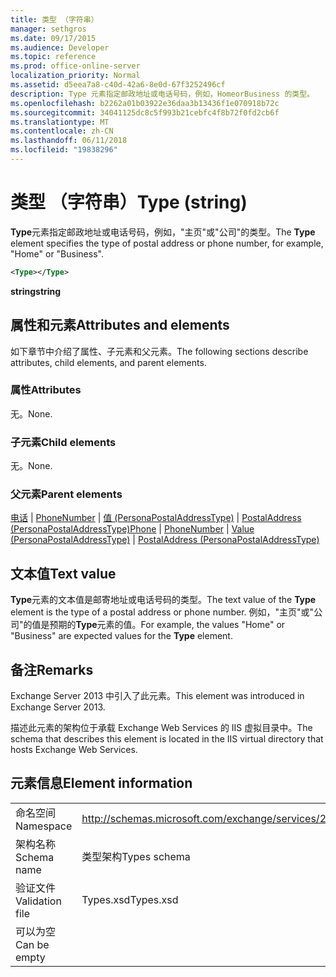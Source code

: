 ```yaml
---
title: 类型 （字符串）
manager: sethgros
ms.date: 09/17/2015
ms.audience: Developer
ms.topic: reference
ms.prod: office-online-server
localization_priority: Normal
ms.assetid: d5eea7a8-c40d-42a6-8e0d-67f3252496cf
description: Type 元素指定邮政地址或电话号码，例如，HomeorBusiness 的类型。
ms.openlocfilehash: b2262a01b03922e36daa3b13436f1e070918b72c
ms.sourcegitcommit: 34041125dc8c5f993b21cebfc4f8b72f0fd2cb6f
ms.translationtype: MT
ms.contentlocale: zh-CN
ms.lasthandoff: 06/11/2018
ms.locfileid: "19838296"
---
```

# <a name="type-string"></a><span data-ttu-id="259a3-103">类型 （字符串）</span><span class="sxs-lookup"><span data-stu-id="259a3-103">Type (string)</span></span>

<span data-ttu-id="259a3-104">**Type**元素指定邮政地址或电话号码，例如，"主页"或"公司"的类型。</span><span class="sxs-lookup"><span data-stu-id="259a3-104">The **Type** element specifies the type of postal address or phone number, for example, "Home" or "Business".</span></span> 
  
```XML
<Type></Type>
```

 <span data-ttu-id="259a3-105">**string**</span><span class="sxs-lookup"><span data-stu-id="259a3-105">**string**</span></span>
## <a name="attributes-and-elements"></a><span data-ttu-id="259a3-106">属性和元素</span><span class="sxs-lookup"><span data-stu-id="259a3-106">Attributes and elements</span></span>

<span data-ttu-id="259a3-107">如下章节中介绍了属性、子元素和父元素。</span><span class="sxs-lookup"><span data-stu-id="259a3-107">The following sections describe attributes, child elements, and parent elements.</span></span>
  
### <a name="attributes"></a><span data-ttu-id="259a3-108">属性</span><span class="sxs-lookup"><span data-stu-id="259a3-108">Attributes</span></span>

<span data-ttu-id="259a3-109">无。</span><span class="sxs-lookup"><span data-stu-id="259a3-109">None.</span></span>
  
### <a name="child-elements"></a><span data-ttu-id="259a3-110">子元素</span><span class="sxs-lookup"><span data-stu-id="259a3-110">Child elements</span></span>

<span data-ttu-id="259a3-111">无。</span><span class="sxs-lookup"><span data-stu-id="259a3-111">None.</span></span>
  
### <a name="parent-elements"></a><span data-ttu-id="259a3-112">父元素</span><span class="sxs-lookup"><span data-stu-id="259a3-112">Parent elements</span></span>

<span data-ttu-id="259a3-113">[电话](phone.md) | [PhoneNumber](phonenumber.md) | [值 (PersonaPostalAddressType)](value-personapostaladdresstype.md) | [PostalAddress (PersonaPostalAddressType)](postaladdress-personapostaladdresstype.md)</span><span class="sxs-lookup"><span data-stu-id="259a3-113">[Phone](phone.md) | [PhoneNumber](phonenumber.md) | [Value (PersonaPostalAddressType)](value-personapostaladdresstype.md) | [PostalAddress (PersonaPostalAddressType)](postaladdress-personapostaladdresstype.md)</span></span>
  
## <a name="text-value"></a><span data-ttu-id="259a3-114">文本值</span><span class="sxs-lookup"><span data-stu-id="259a3-114">Text value</span></span>

<span data-ttu-id="259a3-115">**Type**元素的文本值是邮寄地址或电话号码的类型。</span><span class="sxs-lookup"><span data-stu-id="259a3-115">The text value of the **Type** element is the type of a postal address or phone number.</span></span> <span data-ttu-id="259a3-116">例如，"主页"或"公司"的值是预期的**Type**元素的值。</span><span class="sxs-lookup"><span data-stu-id="259a3-116">For example, the values "Home" or "Business" are expected values for the **Type** element.</span></span> 
  
## <a name="remarks"></a><span data-ttu-id="259a3-117">备注</span><span class="sxs-lookup"><span data-stu-id="259a3-117">Remarks</span></span>

<span data-ttu-id="259a3-118">Exchange Server 2013 中引入了此元素。</span><span class="sxs-lookup"><span data-stu-id="259a3-118">This element was introduced in Exchange Server 2013.</span></span>
  
<span data-ttu-id="259a3-119">描述此元素的架构位于承载 Exchange Web Services 的 IIS 虚拟目录中。</span><span class="sxs-lookup"><span data-stu-id="259a3-119">The schema that describes this element is located in the IIS virtual directory that hosts Exchange Web Services.</span></span>
  
## <a name="element-information"></a><span data-ttu-id="259a3-120">元素信息</span><span class="sxs-lookup"><span data-stu-id="259a3-120">Element information</span></span>

|||
|:-----|:-----|
|<span data-ttu-id="259a3-121">命名空间</span><span class="sxs-lookup"><span data-stu-id="259a3-121">Namespace</span></span>  <br/> |http://schemas.microsoft.com/exchange/services/2006/types  <br/> |
|<span data-ttu-id="259a3-122">架构名称</span><span class="sxs-lookup"><span data-stu-id="259a3-122">Schema name</span></span>  <br/> |<span data-ttu-id="259a3-123">类型架构</span><span class="sxs-lookup"><span data-stu-id="259a3-123">Types schema</span></span>  <br/> |
|<span data-ttu-id="259a3-124">验证文件</span><span class="sxs-lookup"><span data-stu-id="259a3-124">Validation file</span></span>  <br/> |<span data-ttu-id="259a3-125">Types.xsd</span><span class="sxs-lookup"><span data-stu-id="259a3-125">Types.xsd</span></span>  <br/> |
|<span data-ttu-id="259a3-126">可以为空</span><span class="sxs-lookup"><span data-stu-id="259a3-126">Can be empty</span></span>  <br/> ||
   

